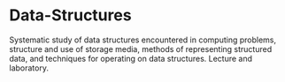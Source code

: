 # Data-Structures
Systematic study of data structures encountered in computing problems, structure and use of storage media, methods of representing structured data, and techniques for operating on data structures. Lecture and laboratory.
